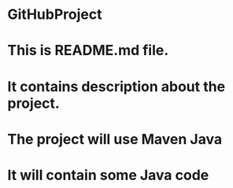 # GitHubProject
# This is README.md file.
# It contains description about the project. 
# The project will use Maven Java
# It will contain some Java code 
